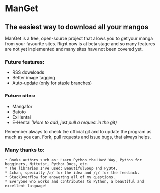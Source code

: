 ManGet
======

## The easiest way to download all your mangos ##

ManGet is a free, open-source project that allows you to get your manga from your favourite sites. Right now is at beta stage and so many features are not yet implemented and many sites have not been covered yet.

### Future features:
* RSS downloads
* Better image tagging
* Auto-update (only for stable branches)

### Future sites:
* Mangafox
* Batoto
* ExHentai
* E-Hentai
_(More to add, just pull a request in the git)_

Remember always to check the official git and to update the program as much as you can. Fork, pull requests and issue bugs, that always helps.

### Many thanks to:
    * Books authors such as: Learn Python the Hard Way, Python for begginers, Nettuts+, Python Docs, etc.
    * The libraries I've used: BeautifulSoup and PyQt4.
    * 4chan, specially /a/ for the idea and /g/ for the feedback.
    * StackOverflow for answering all of my questions.
    * Everyone who works and contributes to Python, a beautiful and excellent language!
